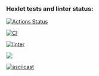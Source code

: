 ### Hexlet tests and linter status:
[![Actions Status](https://github.com/lanakonst/frontend-project-46/workflows/hexlet-check/badge.svg)](https://github.com/lanakonst/frontend-project-46/actions)

[![CI](https://github.com/lanakonst/frontend-project-46/actions/workflows/CI.yml/badge.svg)](https://github.com/lanakonst/frontend-project-46/actions/workflows/CI.yml)

[![linter](https://github.com/lanakonst/frontend-project-46/actions/workflows/linter.yml/badge.svg)](https://github.com/lanakonst/frontend-project-46/actions/workflows/linter.yml)

<a href="https://codeclimate.com/github/lanakonst/frontend-project-46/maintainability"><img src="https://api.codeclimate.com/v1/badges/a2a21b98417a4fe20238/maintainability" /></a>

[![asciicast](https://asciinema.org/a/kw5KVvU7sPOorXIdTGcDv0MXS.svg)](https://asciinema.org/a/kw5KVvU7sPOorXIdTGcDv0MXS)
